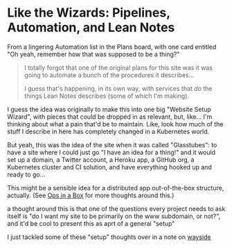 # Like the Wizards: Pipelines, Automation, and Lean Notes

From a lingering Automation list in the Plans board, with one card entitled "Oh yeah, remember how that was supposed to be a thing?"

> I totally forgot that one of the original plans for this site was it was going to automate a bunch of the procedures it describes...
>
> I guess that's happening, in its own way, with services that *do* the things Lean Notes describes (some of which I'm making).

I guess the idea was originally to make this into one big "Website Setup Wizard", with pieces that could be dropped in as relevant, but, like... I'm thinking about what a pain that'd be to maintain. Like, look how much of the stuff I describe in here has completely changed in a Kubernetes world.

But yeah, this was the idea of the site when it was called "Glasstubes": to have a site where I could just go "I have an idea for a thing!" and it would set up a domain, a Twitter account, a Heroku app, a GitHub org, a Kubernetes cluster and CI solution, and have everything hooked up and ready to go...

This might be a sensible idea for a distributed app out-of-the-box structure, actually. (See [Ops in a Box](035d1e22-7dca-4901-aa4a-1624e7a6a15c.md) for more thoughts around this.)

a thought around this is that one of the questions every project needs to ask itself is "do I want my site to be primarily on the www subdomain, or not?", and it'd be cool to present this as aprt of a general "setup"

I just tackled some of these "setup" thoughts over in a note on [wayside](21af29aa-0dfe-4145-877f-7eb51e38f53e.md)

